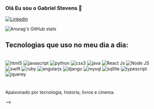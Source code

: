 ### Olá Eu sou o Gabriel Stevens 👋

[![Linkedin](https://img.shields.io/badge/LinkedIn-0077B5?style=for-the-badge&logo=linkedin&logoColor=white)](https://www.linkedin.com/in/marcos-gabriel-739691191/)

![Anurag's GitHub stats](https://github-readme-stats.vercel.app/api?username=sanstevens&theme=midnight-purple&show_icons=true)

## Tecnologias que uso no meu dia a dia:

<div style="display: inline_block"><br/>
    <img align ="center" alt ="html5" src="https://img.shields.io/badge/HTML5-E34F26?style=for-the-badge&logo=html5&logoColor=white"/>
    <img align ="center" alt ="javascript" src="https://img.shields.io/badge/JavaScript-323330?style=for-the-badge&logo=javascript&logoColor=F7DF1E"/>
    <img align ="center" alt ="python" src="https://img.shields.io/badge/Python-14354C?style=for-the-badge&logo=python&logoColor=white"/>
    <img align ="center" alt ="css3" src="https://img.shields.io/badge/CSS3-1572B6?style=for-the-badge&logo=css3&logoColor=white"/>
    <img align ="center" alt ="java" src="https://img.shields.io/badge/Java-ED8B00?style=for-the-badge&logo=openjdk&logoColor=white"/>
    <img align ="center" alt ="React Js" src="https://img.shields.io/badge/React-20232A?style=for-the-badge&logo=react&logoColor=61DAFB"/>
    <img align ="center" alt ="Node JS" src="https://img.shields.io/badge/Node.js-43853D?style=for-the-badge&logo=node.js&logoColor=white"/>
    <img align ="center" alt ="swift" src="https://img.shields.io/badge/Swift-FA7343?style=for-the-badge&logo=swift&logoColor=white"/>
    <img align ="center" alt ="ruby" src="https://img.shields.io/badge/Ruby-CC342D?style=for-the-badge&logo=ruby&logoColor=white"/>
    <img align ="center" alt ="angularjs" src="https://img.shields.io/badge/AngularJS-E23237?style=for-the-badge&logo=angularjs&logoColor=white"/>
    <img align ="center" alt ="django" src="https://img.shields.io/badge/Django-092E20?style=for-the-badge&logo=django&logoColor=white"/>
    <img align ="center" alt ="mysql" src="https://img.shields.io/badge/MySQL-00000F?style=for-the-badge&logo=mysql&logoColor=white"/>
    <img align ="center" alt ="sqllite" src="https://img.shields.io/badge/SQLite-07405E?style=for-the-badge&logo=sqlite&logoColor=white"/>
    <img align ="center" alt ="typescript" src="https://img.shields.io/badge/TypeScript-007ACC?style=for-the-badge&logo=typescript&logoColor=white"/>
    <img align ="center" alt ="jquerey" src="https://img.shields.io/badge/jQuery-0769AD?style=for-the-badge&logo=jquery&logoColor=white"/>

#

Apaixonado por tecnologia, historia, livros e cinema.

</div>

-->
